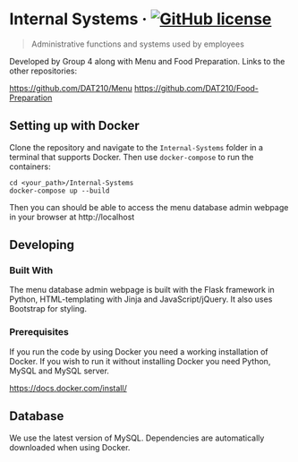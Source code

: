 # Internal Systems &middot; [![GitHub license](https://img.shields.io/badge/license-MIT-blue.svg?style=flat-square)](https://github.com/your/your-project/blob/master/LICENSE)
> Administrative functions and systems used by employees

Developed by Group 4 along with Menu and Food Preparation. Links to the other repositories: 

https://github.com/DAT210/Menu
https://github.com/DAT210/Food-Preparation

## Setting up with Docker

Clone the repository and navigate to the `Internal-Systems` folder in a terminal that supports Docker. Then use `docker-compose` to run the containers:

```shell
cd <your_path>/Internal-Systems
docker-compose up --build
```

Then you can should be able to access the menu database admin webpage in your browser at http://localhost

## Developing

### Built With
The menu database admin webpage is built with the Flask framework in Python, HTML-templating with Jinja and JavaScript/jQuery. It also uses Bootstrap for styling.

### Prerequisites
If you run the code by using Docker you need a working installation of Docker. If you wish to run it without installing Docker you need Python, MySQL and MySQL server.

https://docs.docker.com/install/


## Database

We use the latest version of MySQL. Dependencies are automatically downloaded when using Docker.

